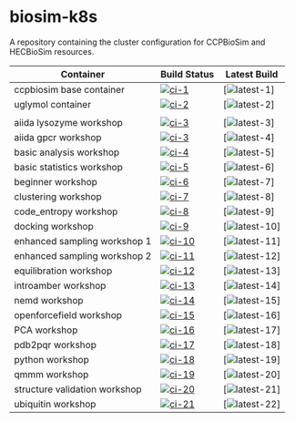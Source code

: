 # biosim-k8s
A repository containing the cluster configuration for CCPBioSim and HECBioSim resources.

| Container                     | Build Status           | Latest Build   |
| ----------------------------- | ---------------------- | -------------- |
| ccpbiosim base container      | [![ci-1]][ci-link-1]   | [![latest-1]]  |
| uglymol container             | [![ci-2]][ci-link-2]   | [![latest-2]]  |
|                               |                        |                |
| aiida lysozyme workshop       | [![ci-3]][ci-link-3]   | [![latest-3]]  |
| aiida gpcr workshop           | [![ci-3]][ci-link-4]   | [![latest-4]]  |
| basic analysis workshop       | [![ci-4]][ci-link-5]   | [![latest-5]]  |
| basic statistics workshop     | [![ci-5]][ci-link-6]   | [![latest-6]]  |
| beginner workshop             | [![ci-6]][ci-link-7]   | [![latest-7]]  |
| clustering workshop           | [![ci-7]][ci-link-8]   | [![latest-8]]  |
| code_entropy workshop         | [![ci-8]][ci-link-9]   | [![latest-9]]  |
| docking workshop              | [![ci-9]][ci-link-10]  | [![latest-10]]  |
| enhanced sampling workshop 1  | [![ci-10]][ci-link-11] | [![latest-11]]  |
| enhanced sampling workshop 2  | [![ci-11]][ci-link-12] | [![latest-12]]  |
| equilibration workshop        | [![ci-12]][ci-link-13] | [![latest-13]]  |
| introamber workshop           | [![ci-13]][ci-link-14] | [![latest-14]]  |
| nemd workshop                 | [![ci-14]][ci-link-15] | [![latest-15]]  |
| openforcefield workshop       | [![ci-15]][ci-link-16] | [![latest-16]]  |
| PCA workshop                  | [![ci-16]][ci-link-17] | [![latest-17]]  |
| pdb2pqr workshop              | [![ci-17]][ci-link-18] | [![latest-18]]  |
| python workshop               | [![ci-18]][ci-link-19] | [![latest-19]]  |
| qmmm workshop                 | [![ci-19]][ci-link-20] | [![latest-20]]  |
| structure validation workshop | [![ci-20]][ci-link-21] | [![latest-21]]  |
| ubiquitin workshop            | [![ci-21]][ci-link-22] | [![latest-22]]  |

[ci-1]: https://github.com/jimboid/biosim-jupyterhub-base/actions/workflows/build.yaml/badge.svg?branch=main
[ci-link-1]: https://github.com/jimboid/biosim-jupyterhub-base/actions/workflows/build.yaml
[latest-1]: https://img.shields.io/badge/dynamic/json?url=https%3A%2F%2Fjimboid.github.io%2Fbiosim-workshops-dash%2Fworkshop.json&query=%24.containers.biosim-jupyterhub-base.latest&labelColor=grey&logo=github&logoColor=white&label=latest&color=purple

[ci-2]: https://github.com/jimboid/biosim-uglymol/actions/workflows/build.yaml/badge.svg?branch=main
[ci-link-2]: https://github.com/jimboid/biosim-uglymol/actions/workflows/build.yaml
[latest-2]: https://img.shields.io/badge/dynamic/json?url=https%3A%2F%2Fjimboid.github.io%2Fbiosim-workshops-dash%2Fworkshop.json&query=%24.containers.biosim-uglymol.latest&labelColor=grey&logo=github&logoColor=white&label=latest&color=purple

[ci-3]: https://github.com/jimboid/biosim-aiida-lysozyme-workshop/actions/workflows/build.yaml/badge.svg?branch=main
[ci-link-3]: https://github.com/jimboid/biosim-aiida-lysozyme-workshop/actions/workflows/build.yaml
[latest-3]: https://img.shields.io/badge/dynamic/json?url=https%3A%2F%2Fjimboid.github.io%2Fbiosim-workshops-dash%2Fworkshop.json&query=%24.containers.biosim-aiida-lysozyme-workshop.latest&labelColor=grey&logo=github&logoColor=white&label=latest&color=purple

[ci-4]: https://github.com/jimboid/biosim-aiida-gpcr-workshop/actions/workflows/build.yaml/badge.svg?branch=main
[ci-link-4]: https://github.com/jimboid/biosim-aiida-gpcr-workshop/actions/workflows/build.yaml
[latest-4]: https://img.shields.io/badge/dynamic/json?url=https%3A%2F%2Fjimboid.github.io%2Fbiosim-workshops-dash%2Fworkshop.json&query=%24.containers.biosim-aiida-gpcr-workshop.latest&labelColor=grey&logo=github&logoColor=white&label=latest&color=purple

[ci-5]: https://github.com/jimboid/biosim-basic-analysis-workshop/actions/workflows/build.yaml/badge.svg?branch=main
[ci-link-5]: https://github.com/jimboid/biosim-basic-analysis-workshop/actions/workflows/build.yaml
[latest-5]: https://img.shields.io/badge/dynamic/json?url=https%3A%2F%2Fjimboid.github.io%2Fbiosim-workshops-dash%2Fworkshop.json&query=%24.containers.biosim-basic-analysis-workshop.latest&labelColor=grey&logo=github&logoColor=white&label=latest&color=purple

[ci-6]: https://github.com/jimboid/biosim-basic-statistics-workshop/actions/workflows/build.yaml/badge.svg?branch=main
[ci-link-6]: https://github.com/jimboid/biosim-basic-statistics-workshop/actions/workflows/build.yaml
[latest-6]: https://img.shields.io/badge/dynamic/json?url=https%3A%2F%2Fjimboid.github.io%2Fbiosim-workshops-dash%2Fworkshop.json&query=%24.containers.biosim-basic-statistics-workshop.latest&labelColor=grey&logo=github&logoColor=white&label=latest&color=purple

[ci-7]: https://github.com/jimboid/biosim-beginners-workshop/actions/workflows/build.yaml/badge.svg?branch=main
[ci-link-7]: https://github.com/jimboid/biosim-beginners-workshop/actions/workflows/build.yaml
[latest-7]: https://img.shields.io/badge/dynamic/json?url=https%3A%2F%2Fjimboid.github.io%2Fbiosim-workshops-dash%2Fworkshop.json&query=%24.containers.biosim-beginners-workshop.latest&labelColor=grey&logo=github&logoColor=white&label=latest&color=purple

[ci-8]: https://github.com/jimboid/biosim-clustering-workshop/actions/workflows/build.yaml/badge.svg?branch=main
[ci-link-8]: https://github.com/jimboid/biosim-clustering-workshop/actions/workflows/build.yaml
[latest-8]: https://img.shields.io/badge/dynamic/json?url=https%3A%2F%2Fjimboid.github.io%2Fbiosim-workshops-dash%2Fworkshop.json&query=%24.containers.biosim-clustering-workshop.latest&labelColor=grey&logo=github&logoColor=white&label=latest&color=purple

[ci-9]: https://github.com/jimboid/biosim-codeentropy-workshop/actions/workflows/build.yaml/badge.svg?branch=main
[ci-link-9]: https://github.com/jimboid/biosim-codeentropy-workshop/actions/workflows/build.yaml
[latest-9]: https://img.shields.io/badge/dynamic/json?url=https%3A%2F%2Fjimboid.github.io%2Fbiosim-workshops-dash%2Fworkshop.json&query=%24.containers.biosim-codeentropy-workshop.latest&labelColor=grey&logo=github&logoColor=white&label=latest&color=purple

[ci-10]: https://github.com/jimboid/biosim-docking-workshop/actions/workflows/build.yaml/badge.svg?branch=main
[ci-link-10]: https://github.com/jimboid/biosim-docking-workshop/actions/workflows/build.yaml
[latest-10]: https://img.shields.io/badge/dynamic/json?url=https%3A%2F%2Fjimboid.github.io%2Fbiosim-workshops-dash%2Fworkshop.json&query=%24.containers.biosim-docking-workshop.latest&labelColor=grey&logo=github&logoColor=white&label=latest&color=purple

[ci-11]: https://github.com/jimboid/biosim-enhanced-sampling-workshop/actions/workflows/build-container1.yaml/badge.svg?branch=main
[ci-link-11]: https://github.com/jimboid/biosim-enhanced-sampling-workshop/actions/workflows/build.yaml
[latest-11]: https://img.shields.io/badge/dynamic/json?url=https%3A%2F%2Fjimboid.github.io%2Fbiosim-workshops-dash%2Fworkshop.json&query=%24.containers.biosim-enhanced-sampling-workshop-part1.latest&labelColor=grey&logo=github&logoColor=white&label=latest&color=purple

[ci-12]: https://github.com/jimboid/biosim-enhanced-sampling-workshop/actions/workflows/build-container2.yaml/badge.svg?branch=main
[ci-link-12]: https://github.com/jimboid/biosim-enhanced-sampling-workshop/actions/workflows/build.yaml
[latest-12]: https://img.shields.io/badge/dynamic/json?url=https%3A%2F%2Fjimboid.github.io%2Fbiosim-workshops-dash%2Fworkshop.json&query=%24.containers.biosim-enhanced-sampling-workshop-part2.latest&labelColor=grey&logo=github&logoColor=white&label=latest&color=purple

[ci-13]: https://github.com/jimboid/biosim-equilibration-workshop/actions/workflows/build.yaml/badge.svg?branch=main
[ci-link-13]: https://github.com/jimboid/biosim-equilibration-workshop/actions/workflows/build.yaml
[latest-13]: https://img.shields.io/badge/dynamic/json?url=https%3A%2F%2Fjimboid.github.io%2Fbiosim-workshops-dash%2Fworkshop.json&query=%24.containers.biosim-equilibration-workshop.latest&labelColor=grey&logo=github&logoColor=white&label=latest&color=purple

[ci-14]: https://github.com/jimboid/biosim-introamber-workshop/actions/workflows/build.yaml/badge.svg?branch=main
[ci-link-14]: https://github.com/jimboid/biosim-introamber-workshop/actions/workflows/build.yaml
[latest-14]: https://img.shields.io/badge/dynamic/json?url=https%3A%2F%2Fjimboid.github.io%2Fbiosim-workshops-dash%2Fworkshop.json&query=%24.containers.biosim-introamber-workshop.latest&labelColor=grey&logo=github&logoColor=white&label=latest&color=purple

[ci-15]: https://github.com/jimboid/biosim-nemd-workshop/actions/workflows/build.yaml/badge.svg?branch=main
[ci-link-15]: https://github.com/jimboid/biosim-nemd-workshop/actions/workflows/build.yaml
[latest-15]: https://img.shields.io/badge/dynamic/json?url=https%3A%2F%2Fjimboid.github.io%2Fbiosim-workshops-dash%2Fworkshop.json&query=%24.containers.biosim-nemd-workshop.latest&labelColor=grey&logo=github&logoColor=white&label=latest&color=purple

[ci-16]: https://github.com/jimboid/biosim-openff-workshop/actions/workflows/build.yaml/badge.svg?branch=main
[ci-link-16]: https://github.com/jimboid/biosim-openff-workshop/actions/workflows/build.yaml
[latest-16]: https://img.shields.io/badge/dynamic/json?url=https%3A%2F%2Fjimboid.github.io%2Fbiosim-workshops-dash%2Fworkshop.json&query=%24.containers.biosim-openff-workshop.latest&labelColor=grey&logo=github&logoColor=white&label=latest&color=purple

[ci-17]: https://github.com/jimboid/biosim-pca-workshop/actions/workflows/build.yaml/badge.svg?branch=main
[ci-link-17]: https://github.com/jimboid/biosim-pca-workshop/actions/workflows/build.yaml
[latest-17]: https://img.shields.io/badge/dynamic/json?url=https%3A%2F%2Fjimboid.github.io%2Fbiosim-workshops-dash%2Fworkshop.json&query=%24.containers.biosim-pca-workshop.latest&labelColor=grey&logo=github&logoColor=white&label=latest&color=purple

[ci-18]: https://github.com/jimboid/biosim-pdb2pqr-workshop/actions/workflows/build.yaml/badge.svg?branch=main
[ci-link-18]: https://github.com/jimboid/biosim-pdb2pqr-workshop/actions/workflows/build.yaml
[latest-18]: https://img.shields.io/badge/dynamic/json?url=https%3A%2F%2Fjimboid.github.io%2Fbiosim-workshops-dash%2Fworkshop.json&query=%24.containers.biosim-pdb2pqr-workshop.latest&labelColor=grey&logo=github&logoColor=white&label=latest&color=purple

[ci-19]: https://github.com/jimboid/biosim-python-workshop/actions/workflows/build.yaml/badge.svg?branch=main
[ci-link-19]: https://github.com/jimboid/biosim-python-workshop/actions/workflows/build.yaml
[latest-19]: https://img.shields.io/badge/dynamic/json?url=https%3A%2F%2Fjimboid.github.io%2Fbiosim-workshops-dash%2Fworkshop.json&query=%24.containers.biosim-python-workshop.latest&labelColor=grey&logo=github&logoColor=white&label=latest&color=purple

[ci-20]: https://github.com/jimboid/biosim-qmmm-workshop/actions/workflows/build.yaml/badge.svg?branch=main
[ci-link-20]: https://github.com/jimboid/biosim-qmmm-workshop/actions/workflows/build.yaml
[latest-20]: https://img.shields.io/badge/dynamic/json?url=https%3A%2F%2Fjimboid.github.io%2Fbiosim-workshops-dash%2Fworkshop.json&query=%24.containers.biosim-qmmm-workshop.latest&labelColor=grey&logo=github&logoColor=white&label=latest&color=purple

[ci-21]: https://github.com/jimboid/biosim-structure-validation-workshop/actions/workflows/build.yaml/badge.svg?branch=main
[ci-link-21]: https://github.com/jimboid/biosim-structure-validation-workshop/actions/workflows/build.yaml
[latest-21]: https://img.shields.io/badge/dynamic/json?url=https%3A%2F%2Fjimboid.github.io%2Fbiosim-workshops-dash%2Fworkshop.json&query=%24.containers.biosim-structure-validation-workshop.latest&labelColor=grey&logo=github&logoColor=white&label=latest&color=purple

[ci-22]: https://github.com/jimboid/biosim-ubiquitin-analysis-workshop/actions/workflows/build.yaml/badge.svg?branch=main
[ci-link-22]: https://github.com/jimboid/biosim-ubiquitin-analysis-workshop/actions/workflows/build.yaml
[latest-22]: https://img.shields.io/badge/dynamic/json?url=https%3A%2F%2Fjimboid.github.io%2Fbiosim-workshops-dash%2Fworkshop.json&query=%24.containers.biosim-ubiquitin-analysis-workshop.latest&labelColor=grey&logo=github&logoColor=white&label=latest&color=purple


